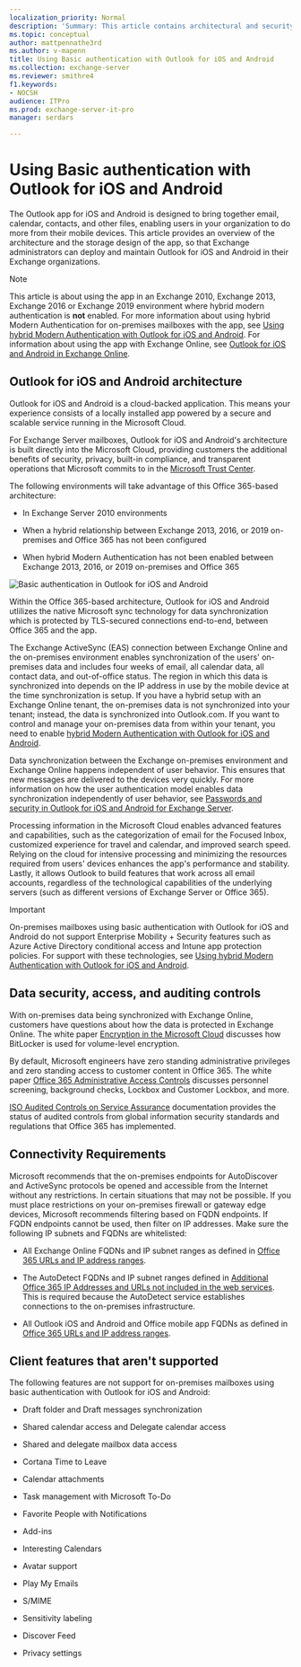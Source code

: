 ```yaml
---
localization_priority: Normal
description: 'Summary: This article contains architectural and security information for administrators about Outlook for iOS and Android in an Exchange Server 2016 or Exchange Server 2019 on-premises environment when the app uses Basic authentication.'
ms.topic: conceptual
author: mattpennathe3rd
ms.author: v-mapenn
title: Using Basic authentication with Outlook for iOS and Android
ms.collection: exchange-server
ms.reviewer: smithre4
f1.keywords:
- NOCSH
audience: ITPro
ms.prod: exchange-server-it-pro
manager: serdars

---
```


# Using Basic authentication with Outlook for iOS and Android

The Outlook app for iOS and Android is designed to bring together email, calendar, contacts, and other files, enabling users in your organization to do more from their mobile devices. This article provides an overview of the architecture and the storage design of the app, so that Exchange administrators can deploy and maintain Outlook for iOS and Android in their Exchange organizations.

>[!NOTE]
> This article is about using the app in an Exchange 2010, Exchange 2013, Exchange 2016 or Exchange 2019 environment where hybrid modern authentication is **not** enabled. For more information about using hybrid Modern Authentication for on-premises mailboxes with the app, see [Using hybrid Modern Authentication with Outlook for iOS and Android](use-hybrid-modern-auth.md). For information about using the app with Exchange Online, see [Outlook for iOS and Android in Exchange Online](https://docs.microsoft.com/exchange/clients-and-mobile-in-exchange-online/outlook-for-ios-and-android/outlook-for-ios-and-android).

## Outlook for iOS and Android architecture

Outlook for iOS and Android is a cloud-backed application. This means your experience consists of a locally installed app powered by a secure and scalable service running in the Microsoft Cloud.

For Exchange Server mailboxes, Outlook for iOS and Android's architecture is built directly into the Microsoft Cloud, providing  customers the additional benefits of security, privacy, built-in compliance, and transparent operations that Microsoft commits to in the [Microsoft Trust Center](https://www.microsoft.com/trust-center). 

The following environments will take advantage of this Office 365-based architecture:

- In Exchange Server 2010 environments

- When a hybrid relationship between Exchange 2013, 2016, or 2019 on-premises and Office 365 has not been configured

- When hybrid Modern Authentication has not been enabled between Exchange 2013, 2016, or 2019 on-premises and Office 365

![Basic authentication in Outlook for iOS and Android](../../media/outlook_mobile_basic_auth.png)

Within the Office 365-based architecture, Outlook for iOS and Android utlilizes the native Microsoft sync technology for data synchronization which is protected by TLS-secured connections end-to-end, between Office 365 and the app.

The Exchange ActiveSync (EAS) connection between Exchange Online and the on-premises environment enables synchronization of the users' on-premises data and includes four weeks of email, all calendar data, all contact data, and out-of-office status. The region in which this data is synchronized into depends on the IP address in use by the mobile device at the time synchronization is setup. If you have a hybrid setup with an Exchange Online tenant, the on-premises data is not synchronized into your tenant; instead, the data is synchronized into Outlook.com. If you want to control and manage your on-premises data from within your tenant, you need to enable [hybrid Modern Authentication with Outlook for iOS and Android](https://docs.microsoft.com/Exchange/clients/outlook-for-ios-and-android/use-hybrid-modern-auth).

Data synchronization between the Exchange on-premises environment and Exchange Online happens independent of user behavior. This ensures that new messages are delivered to the devices very quickly. For more information on how the user authentication model enables data synchronization independently of user behavior, see [Passwords and security in Outlook for iOS and Android for Exchange Server](https://docs.microsoft.com/Exchange/clients/outlook-for-ios-and-android/passwords-and-security).

Processing information in the Microsoft Cloud enables advanced features and capabilities, such as the categorization of email for the Focused Inbox, customized experience for travel and calendar, and improved search speed. Relying on the cloud for intensive processing and minimizing the resources required from users' devices enhances the app's performance and stability. Lastly, it allows Outlook to build features that work across all email accounts, regardless of the technological capabilities of the underlying servers (such as different versions of Exchange Server or Office 365).

>[!IMPORTANT]
> On-premises mailboxes using basic authentication with Outlook for iOS and Android do not support Enterprise Mobility + Security features such as Azure Active Directory conditional access and Intune app protection policies. For support with these technologies, see [Using hybrid Modern Authentication with Outlook for iOS and Android](use-hybrid-modern-auth.md).

## Data security, access, and auditing controls

With on-premises data being synchronized with Exchange Online, customers have questions about how the data is protected in Exchange Online. The white paper [Encryption in the Microsoft Cloud](https://aka.ms/office365ce) discusses how BitLocker is used for volume-level encryption.

By default, Microsoft engineers have zero standing administrative privileges and zero standing access to customer content in Office 365. The white paper [Office 365 Administrative Access Controls](https://aka.ms/office365aac) discusses personnel screening, background checks, Lockbox and Customer Lockbox, and more.

[ISO Audited Controls on Service Assurance](https://sip.protection.office.com/) documentation provides the status of audited controls from global information security standards and regulations that Office 365 has implemented.

## Connectivity Requirements
Microsoft recommends that the on-premises endpoints for AutoDiscover and ActiveSync protocols be opened and accessible from the Internet without any restrictions. In certain situations that may not be possible. If you must place restrictions on your on-premises firewall or gateway edge devices, Microsoft recommends filtering based on FQDN endpoints. If FQDN endpoints cannot be used, then filter on IP addresses. Make sure the following IP subnets and FQDNs are whitelisted:

- All Exchange Online FQDNs and IP subnet ranges as defined in [Office 365 URLs and IP address ranges](https://docs.microsoft.com/office365/enterprise/urls-and-ip-address-ranges).

- The AutoDetect FQDNs and IP subnet ranges defined in [Additional Office 365 IP Addresses and URLs not included in the web services](https://docs.microsoft.com/office365/enterprise/additional-office365-ip-addresses-and-urls). This is required because the AutoDetect service establishes connections to the on-premises infrastructure.

- All Outlook iOS and Android and Office mobile app FQDNs as defined in [Office 365 URLs and IP address ranges](https://docs.microsoft.com/office365/enterprise/urls-and-ip-address-ranges).

## Client features that aren't supported
The following features are not support for on-premises mailboxes using basic authentication with Outlook for iOS and Android:

- Draft folder and Draft messages synchronization

- Shared calendar access and Delegate calendar access

- Shared and delegate mailbox data access

- Cortana Time to Leave

- Calendar attachments

- Task management with Microsoft To-Do

- Favorite People with Notifications

- Add-ins

- Interesting Calendars

- Avatar support

- Play My Emails

- S/MIME

- Sensitivity labeling

- Discover Feed

- Privacy settings
